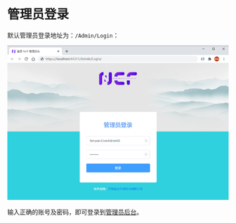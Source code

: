 # 管理员登录

默认管理员登录地址为：`/Admin/Login`：

<img src="./images/admin-login-01.png" />

输入正确的账号及密码，即可登录到[管理员后台](/start/start-develop/admin-background.html)。